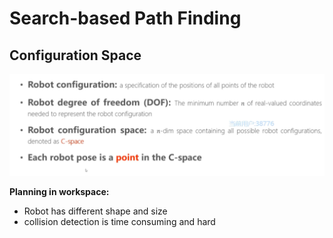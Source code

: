 # Search-based Path Finding
## Configuration Space
![](../search_based_path_finding_img_1.png)

**Planning in workspace:**
+ Robot has different shape and size
+ collision detection is time consuming and hard

